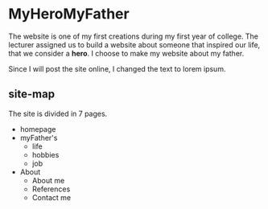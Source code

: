 # MyHeroMyFather
The website is one of my first creations during my first year of college. The lecturer assigned us to build a website about someone that inspired our life, that we consider a **hero**.
I choose to make my website about my father.

Since I will post the site online, I changed the text to lorem ipsum.

## site-map

The site is divided in 7 pages.
- homepage
- myFather's
  - life
  - hobbies
  - job
- About
  - About me
  - References
  - Contact me
  
